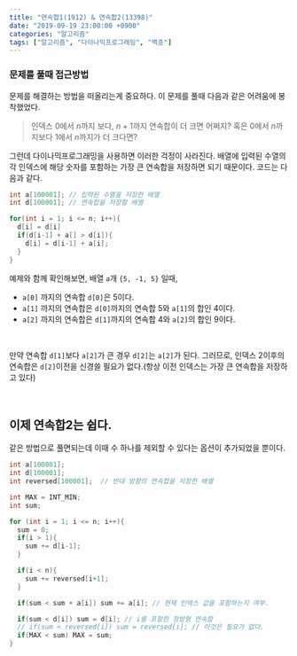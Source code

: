 ```yaml
---
title: "연속합1(1912) & 연속합2(13398)"
date: "2019-09-19 23:00:00 +0900"
categories: "알고리즘"
tags: ["알고리즘", "다이나믹프로그래밍", "백준"]
---
```


### 문제를 풀때 접근방법

문제를 해결하는 방법을 떠올리는게 중요하다. 이 문제를 풀때 다음과 같은 어려움에 봉착했었다.

> 인덱스 $0$에서 $n$까지 보다, $n+1$까지 연속합이 더 크면 어쩌지? 혹은 $0$에서 $n$까지보다 $1$에서 $n$까지가 더 크다면?

그런데 다이나믹프로그래밍을 사용하면 이러한 걱정이 사라진다. 배열에 입력된 수열의 각 인덱스에 해당 숫자를 포함하는 가장 큰 연속합을 저장하면 되기 때문이다. 코드는 다음과 같다.

```c
int a[100001]; // 입력된 수열을 저장한 배열
int d[100001]; // 연속합을 저장할 배열

for(int i = 1; i <= n; i++){
  d[i] = d[i]
  if(d[i-1] + a[] > d[i]){
    d[i] = d[i-1] + a[i];
  }
}
```

예제와 함께 확인해보면, 배열 `a`개 `{5, -1, 5}` 일때, 

- `a[0]` 까지의 연속합 `d[0]`은 $5$이다. 
- `a[1]` 까지의 연속합은 `d[0]`까지의 연속합 $5$와 `a[1]`의 합인 4이다.
- `a[2]` 까지의 연속합은 `d[1]`까지의 연속합 $4$와 `a[2]`의 합인 9이다.

<br>

만약 연속합 `d[1]`보다 `a[2]`가 큰 경우 `d[2]`는 `a[2]`가 된다. 그러므로, 인덱스 $2$이후의 연속합은 `d[2]`이전을 신경쓸 필요가 없다.(항상 이전 인덱스는 가장 큰 연속합을 저장하고 있다)

<br>

## 이제 연속합2는 쉽다.

같은 방법으로 풀면되는데 이때 수 하나를 제외할 수 있다는 옵션이 추가되었을 뿐이다.

```c
int a[100001];
int d[100001];
int reversed[100001];  // 반대 방향의 연속합을 저장한 배열

int MAX = INT_MIN;
int sum;

for (int i = 1; i <= n; i++){
  sum = 0;
  if(i > 1){
    sum += d[i-1];
  }

  if(i < n){
    sum += reversed[i+1];
  }

  if(sum < sum + a[i]) sum += a[i]; // 현재 인덱스 값을 포함하는지 여부.

  if(sum < d[i]) sum = d[i]; // i를 포함한 정방형 연속합
  // if(sum < reversed[i]) sum = reversed[i]; // 이것은 필요가 없다.
  if(MAX < sum) MAX = sum;
}
```